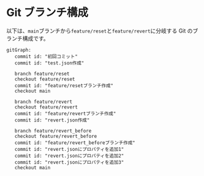 # Git ブランチ構成

以下は、`main`ブランチから`feature/reset`と`feature/revert`に分岐する Git のブランチ構成です。

```mermaid
gitGraph:
   commit id: "初回コミット"
   commit id: "test.json作成"

   branch feature/reset
   checkout feature/reset
   commit id: "feature/resetブランチ作成"
   checkout main

   branch feature/revert
   checkout feature/revert
   commit id: "feature/revertブランチ作成"
   commit id: "revert.json作成"

   branch feature/revert_before
   checkout feature/revert_before
   commit id: "feature/revert_beforeブランチ作成"
   commit id: "revert.jsonにプロパティを追加1"
   commit id: "revert.jsonにプロパティを追加2"
   commit id: "revert.jsonにプロパティを追加3"
   checkout main

```
